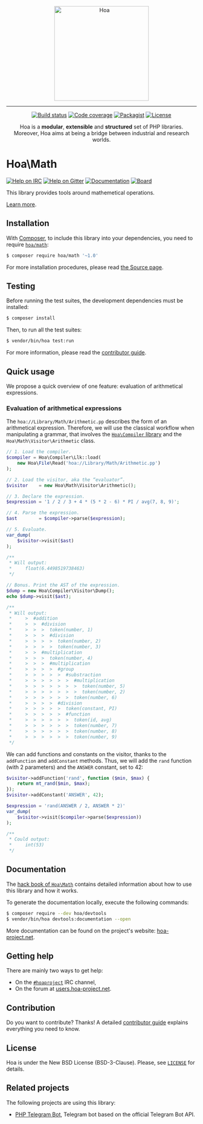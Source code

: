 <p align="center">
  <img src="https://static.hoa-project.net/Image/Hoa.svg" alt="Hoa" width="250px" />
</p>

---

<p align="center">
  <a href="https://travis-ci.org/hoaproject/math"><img src="https://img.shields.io/travis/hoaproject/math/master.svg" alt="Build status" /></a>
  <a href="https://coveralls.io/github/hoaproject/math?branch=master"><img src="https://img.shields.io/coveralls/hoaproject/math/master.svg" alt="Code coverage" /></a>
  <a href="https://packagist.org/packages/hoa/math"><img src="https://img.shields.io/packagist/dt/hoa/math.svg" alt="Packagist" /></a>
  <a href="https://hoa-project.net/LICENSE"><img src="https://img.shields.io/packagist/l/hoa/math.svg" alt="License" /></a>
</p>
<p align="center">
  Hoa is a <strong>modular</strong>, <strong>extensible</strong> and
  <strong>structured</strong> set of PHP libraries.<br />
  Moreover, Hoa aims at being a bridge between industrial and research worlds.
</p>

# Hoa\Math

[![Help on IRC](https://img.shields.io/badge/help-%23hoaproject-ff0066.svg)](https://webchat.freenode.net/?channels=#hoaproject)
[![Help on Gitter](https://img.shields.io/badge/help-gitter-ff0066.svg)](https://gitter.im/hoaproject/central)
[![Documentation](https://img.shields.io/badge/documentation-hack_book-ff0066.svg)](https://central.hoa-project.net/Documentation/Library/Math)
[![Board](https://img.shields.io/badge/organisation-board-ff0066.svg)](https://waffle.io/hoaproject/math)

This library provides tools around mathemetical operations.

[Learn more](https://central.hoa-project.net/Documentation/Library/Math).

## Installation

With [Composer](https://getcomposer.org/), to include this library into
your dependencies, you need to
require [`hoa/math`](https://packagist.org/packages/hoa/math):

```sh
$ composer require hoa/math '~1.0'
```

For more installation procedures, please read [the Source
page](https://hoa-project.net/Source.html).

## Testing

Before running the test suites, the development dependencies must be installed:

```sh
$ composer install
```

Then, to run all the test suites:

```sh
$ vendor/bin/hoa test:run
```

For more information, please read the [contributor
guide](https://hoa-project.net/Literature/Contributor/Guide.html).

## Quick usage

We propose a quick overview of one feature: evaluation of arithmetical
expressions.

### Evaluation of arithmetical expressions

The `hoa://Library/Math/Arithmetic.pp` describes the form of an arithmetical
expression. Therefore, we will use the classical workflow when manipulating a
grammar, that involves the [`Hoa\Compiler`
library](https://central.hoa-project.net/Resource/Library/Compiler) and the
`Hoa\Math\Visitor\Arithmetic` class.

```php
// 1. Load the compiler.
$compiler = Hoa\Compiler\Llk::load(
    new Hoa\File\Read('hoa://Library/Math/Arithmetic.pp')
);

// 2. Load the visitor, aka the “evaluator”.
$visitor    = new Hoa\Math\Visitor\Arithmetic();

// 3. Declare the expression.
$expression = '1 / 2 / 3 + 4 * (5 * 2 - 6) * PI / avg(7, 8, 9)';

// 4. Parse the expression.
$ast        = $compiler->parse($expression);

// 5. Evaluate.
var_dump(
    $visitor->visit($ast)
);

/**
 * Will output:
 *     float(6.4498519738463)
 */

// Bonus. Print the AST of the expression.
$dump = new Hoa\Compiler\Visitor\Dump();
echo $dump->visit($ast);

/**
 * Will output:
 *     >  #addition
 *     >  >  #division
 *     >  >  >  token(number, 1)
 *     >  >  >  #division
 *     >  >  >  >  token(number, 2)
 *     >  >  >  >  token(number, 3)
 *     >  >  #multiplication
 *     >  >  >  token(number, 4)
 *     >  >  >  #multiplication
 *     >  >  >  >  #group
 *     >  >  >  >  >  #substraction
 *     >  >  >  >  >  >  #multiplication
 *     >  >  >  >  >  >  >  token(number, 5)
 *     >  >  >  >  >  >  >  token(number, 2)
 *     >  >  >  >  >  >  token(number, 6)
 *     >  >  >  >  #division
 *     >  >  >  >  >  token(constant, PI)
 *     >  >  >  >  >  #function
 *     >  >  >  >  >  >  token(id, avg)
 *     >  >  >  >  >  >  token(number, 7)
 *     >  >  >  >  >  >  token(number, 8)
 *     >  >  >  >  >  >  token(number, 9)
 */
```

We can add functions and constants on the visitor, thanks to the `addFunction`
and `addConstant` methods. Thus, we will add the `rand` function (with 2
parameters) and the `ANSWER` constant, set to 42:

```php
$visitor->addFunction('rand', function ($min, $max) {
    return mt_rand($min, $max);
});
$visitor->addConstant('ANSWER', 42);

$expression = 'rand(ANSWER / 2, ANSWER * 2)'
var_dump(
    $visitor->visit($compiler->parse($expression))
);

/**
 * Could output:
 *     int(53)
 */
```

## Documentation

The
[hack book of `Hoa\Math`](https://central.hoa-project.net/Documentation/Library/Math) contains
detailed information about how to use this library and how it works.

To generate the documentation locally, execute the following commands:

```sh
$ composer require --dev hoa/devtools
$ vendor/bin/hoa devtools:documentation --open
```

More documentation can be found on the project's website:
[hoa-project.net](https://hoa-project.net/).

## Getting help

There are mainly two ways to get help:

  * On the [`#hoaproject`](https://webchat.freenode.net/?channels=#hoaproject)
    IRC channel,
  * On the forum at [users.hoa-project.net](https://users.hoa-project.net).

## Contribution

Do you want to contribute? Thanks! A detailed [contributor
guide](https://hoa-project.net/Literature/Contributor/Guide.html) explains
everything you need to know.

## License

Hoa is under the New BSD License (BSD-3-Clause). Please, see
[`LICENSE`](https://hoa-project.net/LICENSE) for details.

## Related projects

The following projects are using this library:

  * [PHP Telegram Bot](https://github.com/akalongman/php-telegram-bot/),
    Telegram bot based on the official Telegram Bot API.
